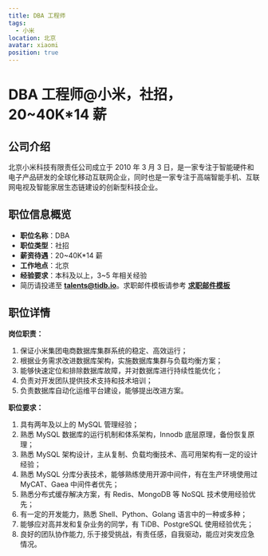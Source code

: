 ```yaml
---
title: DBA 工程师
tags:
  - 小米
location: 北京
avatar: xiaomi
position: true
---
```


# DBA 工程师@小米，社招，20~40K\*14 薪

## 公司介绍

北京小米科技有限责任公司成立于 2010 年 3 月 3 日，是一家专注于智能硬件和电子产品研发的全球化移动互联网企业，同时也是一家专注于高端智能手机、互联网电视及智能家居生态链建设的创新型科技企业。

## 职位信息概览

- **职位名称**：DBA
- **职位类型**：社招
- **薪资待遇**：20~40K\*14 薪
- **工作地点**：北京
- **经验要求**：本科及以上，3~5 年相关经验
- 简历请投递至 <a mailto="talents@tidb.io">**talents@tidb.io**</a>。求职邮件模板请参考 **[求职邮件模板](https://asktug.com/t/topic/62932)**

## 职位详情

**岗位职责：**

1. 保证小米集团电商数据库集群系统的稳定、高效运行；
2. 根据业务需求改进数据库架构，实施数据库集群与负载均衡方案；
3. 能够快速定位和排除数据库故障，并对数据库进行持续性能优化；
4. 负责对开发团队提供技术支持和技术培训；
5. 负责数据库自动化运维平台建设，能够提出改进方案。

**职位要求：**

1. 具有两年及以上的 MySQL 管理经验；
2. 熟悉 MySQL 数据库的运行机制和体系架构，Innodb 底层原理，备份恢复原理；
3. 熟悉 MySQL 架构设计，主从复制、负载均衡技术、高可用架构有一定的设计经验；
4. 熟悉 MySQL 分库分表技术，能够熟练使用开源中间件，有在生产环境使用过 MyCAT、Gaea 中间件者优先；
5. 熟悉分布式缓存解决方案，有 Redis、MongoDB 等 NoSQL 技术使用经验优先；
6. 有一定的开发能力，熟悉 Shell、Python、Golang 语言中的一种或多种；
7. 能够应对高并发和复杂业务的同学，有 TiDB、PostgreSQL 使用经验优先；
8. 良好的团队协作能力, 乐于接受挑战，有责任感，自我驱动，能应对突发应急情况。

